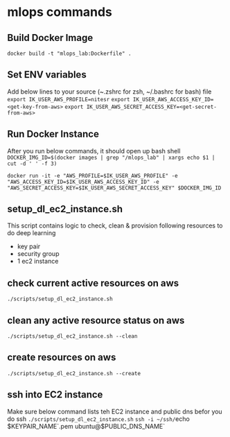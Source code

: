 # mlops commands

## Build Docker Image
`docker build -t "mlops_lab:Dockerfile" .`

## Set ENV variables
Add below lines to your source (~.zshrc for zsh, ~/.bashrc for bash) file
`export IK_USER_AWS_PROFILE=nitesr`
`export IK_USER_AWS_ACCESS_KEY_ID=<get-key-from-aws>`
`export IK_USER_AWS_SECRET_ACCESS_KEY=<get-secret-from-aws>`


## Run Docker Instance
After you run below commands, it should open up bash shell
`DOCKER_IMG_ID=$(docker images | grep "/mlops_lab" | xargs echo $1 | cut -d ' ' -f 3)`

`docker run -it -e "AWS_PROFILE=$IK_USER_AWS_PROFILE" -e "AWS_ACCESS_KEY_ID=$IK_USER_AWS_ACCESS_KEY_ID" -e "AWS_SECRET_ACCESS_KEY=$IK_USER_AWS_SECRET_ACCESS_KEY" $DOCKER_IMG_ID`

## setup_dl_ec2_instance.sh
This script contains logic to check, clean & provision following resources to do deep learning
- key pair
- security group
- 1 ec2 instance

## check current active resources on aws
`./scripts/setup_dl_ec2_instance.sh`

## clean any active resource status on aws
`./scripts/setup_dl_ec2_instance.sh --clean`

## create resources on aws
`./scripts/setup_dl_ec2_instance.sh --create`

## ssh into EC2 instance
Make sure below command lists teh EC2 instance and public dns befor you do ssh
`./scripts/setup_dl_ec2_instance.sh`
`ssh -i ~/ssh/`echo $KEYPAIR_NAME`.pem ubuntu@$PUBLIC_DNS_NAME`




